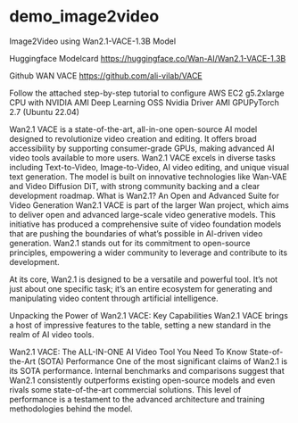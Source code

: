 # demo_image2video
Image2Video using Wan2.1-VACE-1.3B  Model 

Huggingface Modelcard 
https://huggingface.co/Wan-AI/Wan2.1-VACE-1.3B

Github WAN VACE
https://github.com/ali-vilab/VACE



Follow the attached step-by-step tutorial to configure AWS EC2 g5.2xlarge CPU with NVIDIA AMI Deep Learning OSS Nvidia Driver AMI GPUPyTorch 2.7 (Ubuntu 22.04)

Wan2.1 VACE is a state-of-the-art, all-in-one open-source AI model designed to revolutionize video creation and editing.
It offers broad accessibility by supporting consumer-grade  GPUs, making advanced AI video tools available to more users.
Wan2.1 VACE excels in diverse tasks including Text-to-Video, Image-to-Video, AI video editing, and unique visual text generation.
The model is built on innovative technologies like Wan-VAE and Video Diffusion DiT, with strong community backing and a clear development roadmap.
What is Wan2.1? An Open and Advanced Suite for Video Generation
Wan2.1 VACE is part of the larger Wan project, which aims to deliver open and advanced large-scale video generative models. This initiative has produced a comprehensive suite of video foundation models that are pushing the boundaries of what’s possible in AI-driven video generation. Wan2.1 stands out for its commitment to open-source principles, empowering a wider community to leverage and contribute to its development.

At its core, Wan2.1 is designed to be a versatile and powerful tool. It’s not just about one specific task; it’s an entire ecosystem for generating and manipulating video content through artificial intelligence.

Unpacking the Power of Wan2.1 VACE: Key Capabilities
Wan2.1 VACE brings a host of impressive features to the table, setting a new standard in the realm of AI video tools.

Wan2.1 VACE: The ALL-IN-ONE AI Video Tool You Need To Know
State-of-the-Art (SOTA) Performance
One of the most significant claims of Wan2.1 is its SOTA performance. Internal benchmarks and comparisons suggest that Wan2.1 consistently outperforms existing open-source models and even rivals some state-of-the-art commercial solutions. This level of performance is a testament to the advanced architecture and training methodologies behind the model.
